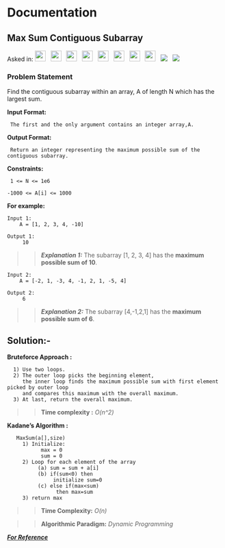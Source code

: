 # Documentation

## **Max Sum Contiguous Subarray**

Asked in:  <a><img src= "https://img.shields.io/badge/-Goldman Sachs-orange" height="25">&nbsp;&nbsp;
<img src= "https://img.shields.io/badge/-Facebook-blue" height="25">&nbsp;&nbsp;
<img src= "https://img.shields.io/badge/-PayTm-skyblue" height="25">&nbsp;&nbsp;
<img src= "https://img.shields.io/badge/-Paypal-navy" height="25">&nbsp;&nbsp;
<img src= "https://img.shields.io/badge/-Yahoo-purple" height="25">&nbsp;&nbsp;
<img src= "https://img.shields.io/badge/-Microsoft-yellow" height="25">&nbsp;&nbsp;
<img src= "https://img.shields.io/badge/-LinkedIn-red" height="25">&nbsp;&nbsp;
<img src= "https://img.shields.io/badge/-Amazon-black" height="25">&nbsp;&nbsp;
<img src= "https://img.shields.io/badge/-InterviewBit-skyblue" >&nbsp;&nbsp;
<img src= "https://img.shields.io/badge/-CPP-red">&nbsp;&nbsp;


### Problem Statement 
Find the contiguous subarray within an array, A of length N which has the largest sum.


 **Input Format:**
   
     The first and the only argument contains an integer array,A.
 
 **Output Format:**
   
     Return an integer representing the maximum possible sum of the contiguous subarray.

**Constraints:**

     1 <= N <= 1e6

    -1000 <= A[i] <= 1000

**For example:**

    Input 1:
        A = [1, 2, 3, 4, -10]

    Output 1:
         10

>> ***Explanation 1:***
The subarray [1, 2, 3, 4] has the **maximum possible sum of 10**.

    Input 2:
        A = [-2, 1, -3, 4, -1, 2, 1, -5, 4]

    Output 2:
         6

>>***Explanation 2:***
 The subarray [4,-1,2,1] has the **maximum possible sum of 6**.
 
 
 
 ## Solution:-
 
**Bruteforce Approach :** 

      1) Use two loops. 
      2) The outer loop picks the beginning element,
         the inner loop finds the maximum possible sum with first element picked by outer loop 
         and compares this maximum with the overall maximum.
      3) At last, return the overall maximum.
       
>>**Time complexity :** *O(n^2)*

**Kadane’s Algorithm :**
 
       MaxSum(a[],size)
         1) Initialize:
               max = 0
               sum = 0
         2) Loop for each element of the array
              (a) sum = sum + a[i]
              (b) if(sum<0) then 
                   initialize sum=0
              (c) else if(max<sum)
                    then max=sum
         3) return max
         
>>**Time Complexity:** *O(n)* 


>>**Algorithmic Paradigm:** *Dynamic Programming*

***[For Reference](https://www.interviewbit.com/problems/max-sum-contiguous-subarray/)***

